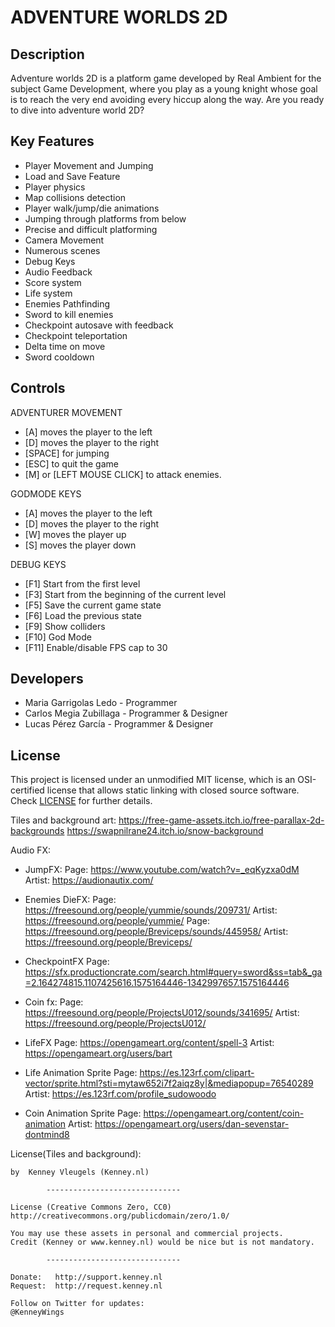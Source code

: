 # ADVENTURE WORLDS 2D

## Description

Adventure worlds 2D is a platform game developed by Real Ambient for the subject Game Development, where you play as a young knight whose goal is to reach the very end avoiding every hiccup along the way. Are you ready to dive into adventure world 2D?

## Key Features

 - Player Movement and Jumping
 - Load and Save Feature
 - Player physics
 - Map collisions detection
 - Player walk/jump/die animations
 - Jumping through platforms from below
 - Precise and difficult platforming
 - Camera Movement
 - Numerous scenes
 - Debug Keys
 - Audio Feedback
 - Score system
 - Life system
 - Enemies Pathfinding
 - Sword to kill enemies
 - Checkpoint autosave with feedback
 - Checkpoint teleportation
 - Delta time on move
 - Sword cooldown 
 
## Controls

 ADVENTURER MOVEMENT
 - [A] moves the player to the left
 - [D] moves the player to the right
 - [SPACE] for jumping
 - [ESC] to quit the game
 - [M] or [LEFT MOUSE CLICK] to attack enemies.

 GODMODE KEYS 
 - [A] moves the player to the left
 - [D] moves the player to the right
 - [W] moves the player up
 - [S] moves the player down

 DEBUG KEYS
 - [F1] Start from the first level
 - [F3] Start from the beginning of the current level
 - [F5] Save the current game state
 - [F6] Load the previous state 
 - [F9] Show colliders
 - [F10] God Mode
 - [F11] Enable/disable FPS cap to 30

## Developers

 - Maria Garrigolas Ledo - Programmer
 - Carlos Megia Zubillaga - Programmer & Designer
 - Lucas Pérez García - Programmer & Designer

## License

This project is licensed under an unmodified MIT license, which is an OSI-certified license that allows static linking with closed source software. Check [LICENSE](LICENSE) for further details.


Tiles and background art: https://free-game-assets.itch.io/free-parallax-2d-backgrounds
https://swapnilrane24.itch.io/snow-background

Audio FX:

- JumpFX: 
Page: https://www.youtube.com/watch?v=_eqKyzxa0dM
Artist: https://audionautix.com/ 

- Enemies DieFX:
Page: https://freesound.org/people/yummie/sounds/209731/
Artist: https://freesound.org/people/yummie/
Page: https://freesound.org/people/Breviceps/sounds/445958/
Artist: https://freesound.org/people/Breviceps/

- CheckpointFX
Page: https://sfx.productioncrate.com/search.html#query=sword&ss=tab&_ga=2.164274815.1107425616.1575164446-1342997657.1575164446

- Coin fx: 
Page: https://freesound.org/people/ProjectsU012/sounds/341695/
Artist: https://freesound.org/people/ProjectsU012/

- LifeFX
Page: https://opengameart.org/content/spell-3
Artist: https://opengameart.org/users/bart

- Life Animation Sprite
Page: https://es.123rf.com/clipart-vector/sprite.html?sti=mytaw652i7f2aiqz8y|&mediapopup=76540289
Artist: https://es.123rf.com/profile_sudowoodo

- Coin Animation Sprite
Page: https://opengameart.org/content/coin-animation
Artist: https://opengameart.org/users/dan-sevenstar-dontmind8
	
License(Tiles and background): 

	by  Kenney Vleugels (Kenney.nl)

			------------------------------

	License (Creative Commons Zero, CC0)
	http://creativecommons.org/publicdomain/zero/1.0/

	You may use these assets in personal and commercial projects.
	Credit (Kenney or www.kenney.nl) would be nice but is not mandatory.

			------------------------------

	Donate:   http://support.kenney.nl
	Request:  http://request.kenney.nl

	Follow on Twitter for updates:
	@KenneyWings



